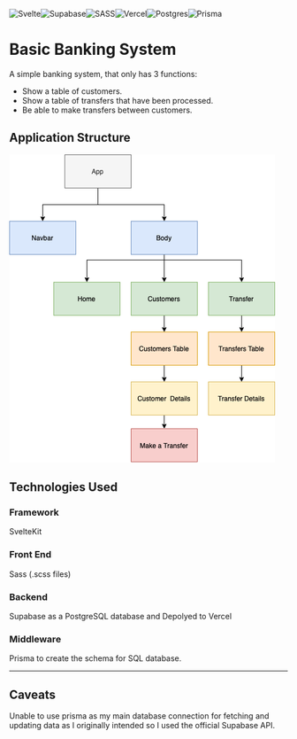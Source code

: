 ![Svelte](https://img.shields.io/badge/svelte-%23f1413d.svg?style=for-the-badge&logo=svelte&logoColor=white)![Supabase](https://img.shields.io/badge/Supabase-3ECF8E?style=for-the-badge&logo=supabase&logoColor=white)![SASS](https://img.shields.io/badge/SASS-hotpink.svg?style=for-the-badge&logo=SASS&logoColor=white)![Vercel](https://img.shields.io/badge/vercel-%23000000.svg?style=for-the-badge&logo=vercel&logoColor=white)![Postgres](https://img.shields.io/badge/postgres-%23316192.svg?style=for-the-badge&logo=postgresql&logoColor=white)![Prisma](https://img.shields.io/badge/Prisma-3982CE?style=for-the-badge&logo=Prisma&logoColor=white)

# Basic Banking System

A simple banking system, that only has 3 functions:

-   Show a table of customers.
-   Show a table of transfers that have been processed.
-   Be able to make transfers between customers.

## Application Structure

![App Structure](/app-structure.png)

## Technologies Used

### Framework

SvelteKit

### Front End

Sass (.scss files)

### Backend

Supabase as a PostgreSQL database and Depolyed to Vercel

### Middleware

Prisma to create the schema for SQL database.

---

## Caveats

Unable to use prisma as my main database connection for fetching and updating data as I originally intended so I used the official Supabase API.
